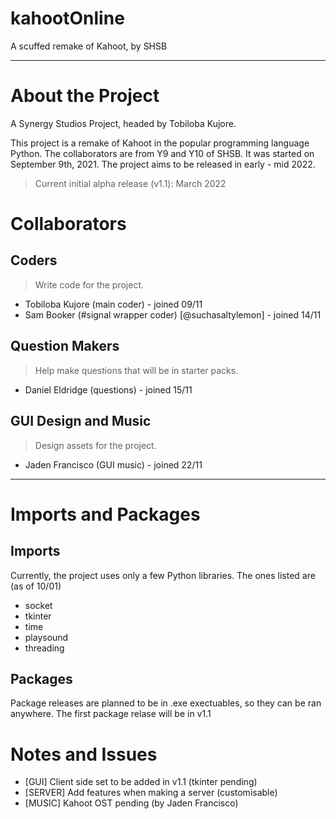 # kahootOnline
A scuffed remake of Kahoot, by SHSB

------------------------------

About the Project
=================

A Synergy Studios Project, headed by Tobiloba Kujore.

This project is a remake of Kahoot in the popular programming language Python.
The collaborators are from Y9 and Y10 of SHSB. It was started on September 9th, 2021.
The project aims to be released in early - mid 2022.

> Current initial alpha release (v1.1): March 2022


Collaborators
=============

Coders
------

> Write code for the project.
- Tobiloba Kujore (main coder) - joined 09/11
- Sam Booker (#signal wrapper coder) [@suchasaltylemon] - joined 14/11

Question Makers
---------------

> Help make questions that will be in starter packs.
- Daniel Eldridge (questions) - joined 15/11

GUI Design and Music
--------------------

> Design assets for the project.
- Jaden Francisco (GUI music) - joined 22/11

---------------

Imports and Packages
====================

Imports
-------

Currently, the project uses only a few Python libraries.
The ones listed are (as of 10/01)

- socket
- tkinter
- time
- playsound
- threading

Packages
--------

Package releases are planned to be in .exe exectuables, so they can be ran anywhere.
The first package relase will be in v1.1

Notes and Issues
================

- [GUI] Client side set to be added in v1.1 (tkinter pending)
- [SERVER] Add features when making a server (customisable)
- [MUSIC] Kahoot OST pending (by Jaden Francisco)
